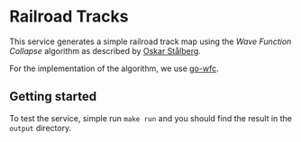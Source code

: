 # Railroad Tracks

This service generates a simple railroad track map
using the _Wave Function Collapse_ algorithm as described by
[Oskar Stålberg](https://www.youtube.com/watch?v=0bcZb-SsnrA&t=350s).

For the implementation of the algorithm, we use [go-wfc](https://github.com/zfedoran/go-wfc).

## Getting started

To test the service, simple run `make run` and you should find the
result in the `output` directory.
